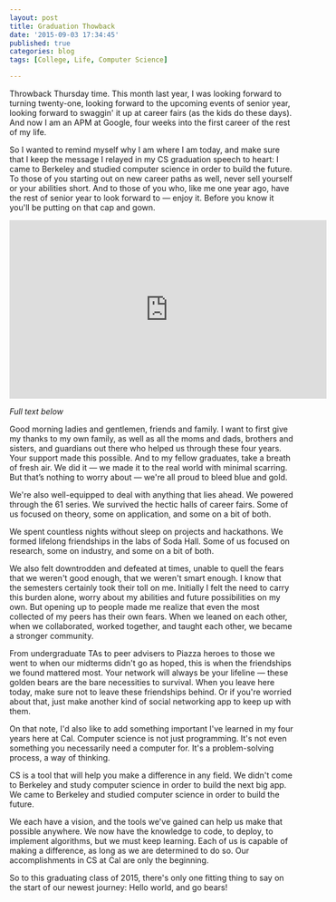 ```yaml
---
layout: post
title: Graduation Thowback
date: '2015-09-03 17:34:45'
published: true
categories: blog
tags: [College, Life, Computer Science]

---
```


Throwback Thursday time. This month last year, I was looking forward to turning twenty-one, looking forward to the upcoming events of senior year, looking forward to swaggin' it up at career fairs (as the kids do these days). And now I am an APM at Google, four weeks into the first career of the rest of my life.

So I wanted to remind myself why I am where I am today, and make sure that I keep the message I relayed in my CS graduation speech to heart: I came to Berkeley and studied computer science in order to build the future. To those of you starting out on new career paths as well, never sell yourself or your abilities short. And to those of you who, like me one year ago, have the rest of senior year to look forward to — enjoy it. Before you know it you'll be putting on that cap and gown.

<iframe width="560" height="315" src="https://www.youtube.com/embed/7b-ik6pX734?rel=0&amp;showinfo=0" frameborder="0" allowfullscreen></iframe>

*Full text below*

Good morning ladies and gentlemen, friends and family. I want to first give my thanks to my own family, as well as all the moms and dads, brothers and sisters, and guardians out there who helped us through these four years. Your support made this possible. And to my fellow graduates, take a breath of fresh air. We did it — we made it to the real world with minimal scarring. But that’s nothing to worry about — we're all proud to bleed blue and gold.

We're also well-equipped to deal with anything that lies ahead. We powered through the 61 series. We survived the hectic halls of career fairs. Some of us focused on theory, some on application, and some on a bit of both. 

We spent countless nights without sleep on projects and hackathons. We formed lifelong friendships in the labs of Soda Hall. Some of us focused on research, some on industry, and some on a bit of both.

We also felt downtrodden and defeated at times, unable to quell the fears that we weren't good enough, that we weren't smart enough. I know that the semesters certainly took their toll on me. Initially I felt the need to carry this burden alone, worry about my abilities and future possibilities on my own. But opening up to people made me realize that even the most collected of my peers has their own fears. When we leaned on each other, when we collaborated, worked together, and taught each other, we became a stronger community.

From undergraduate TAs to peer advisers to Piazza heroes to those we went to when our midterms didn't go as hoped, this is when the friendships we found mattered most. Your network will always be your lifeline — these golden bears are the bare necessities to survival. When you leave here today, make sure not to leave these friendships behind. Or if you're worried about that, just make another kind of social networking app to keep up with them.

On that note, I'd also like to add something important I've learned in my four years here at Cal. Computer science is not just programming. It's not even something you necessarily need a computer for. It's a problem-solving process, a way of thinking. 

CS is a tool that will help you make a difference in any field. We didn't come to Berkeley and study computer science in order to build the next big app. We came to Berkeley and studied computer science in order to build the future.

We each have a vision, and the tools we've gained can help us make that possible anywhere. We now have the knowledge to code, to deploy, to implement algorithms, but we must keep learning. Each of us is capable of making a difference, as long as we are determined to do so. Our accomplishments in CS at Cal are only the beginning. 

So to this graduating class of 2015, there's only one fitting thing to say on the start of our newest journey: Hello world, and go bears!